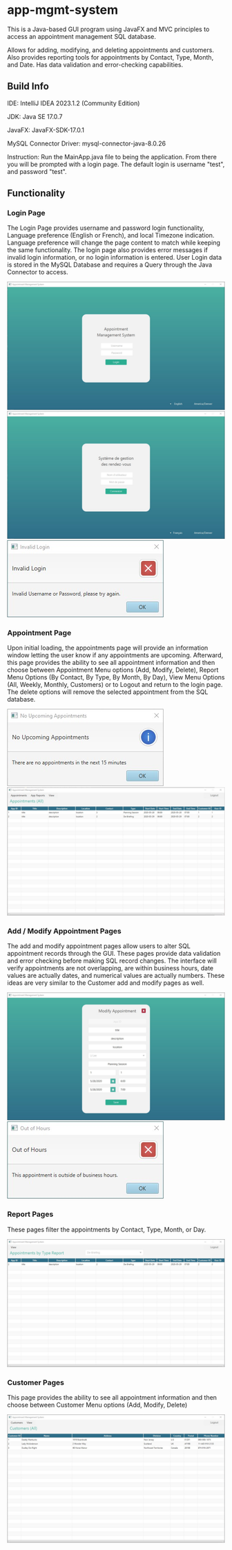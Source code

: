 # app-mgmt-system
This is a Java-based GUI program using JavaFX and MVC principles to access an appointment management SQL database.

Allows for adding, modifying, and deleting appointments and customers. Also provides reporting tools for appointments by Contact, Type, Month, and Date. Has data validation and error-checking capabilities.

## Build Info

IDE: IntelliJ IDEA 2023.1.2 (Community Edition)

JDK: Java SE 17.0.7

JavaFX: JavaFX-SDK-17.0.1

MySQL Connector Driver: mysql-connector-java-8.0.26

Instruction: Run the MainApp.java file to being the application. From there you will be prompted with a login page. The default login is username "test", and password "test".

## Functionality
### Login Page

The Login Page provides username and password login functionality, Language preference (English or French), and local Timezone indication. Language preference will change the page content to match while keeping the same functionality. The login page also provides error messages if invalid login information, or no login information is entered. User Login data is stored in the MySQL Database and requires a Query through the Java Connector to access.

![Login Page](https://github.com/aabalke33/app-mgmt-system/blob/main/screenshots/graph_1.jpg)
![Login Page](https://github.com/aabalke33/app-mgmt-system/blob/main/screenshots/graph_2.jpg)
![Login Page](https://github.com/aabalke33/app-mgmt-system/blob/main/screenshots/graph_3.jpg)

### Appointment Page

Upon initial loading, the appointments page will provide an information window letting the user know if any appointments are upcoming. Afterward, this page provides the ability to see all appointment information and then choose between Appointment Menu options (Add, Modify, Delete), Report Menu Options (By Contact, By Type, By Month, By Day), View Menu Options (All, Weekly, Monthly, Customers) or to Logout and return to the login page.
The delete options will remove the selected appointment from the SQL database.

![Appointment Page](https://github.com/aabalke33/app-mgmt-system/blob/main/screenshots/graph_4.jpg)
![Appointment Page](https://github.com/aabalke33/app-mgmt-system/blob/main/screenshots/graph_5.jpg)

### Add / Modify Appointment Pages

The add and modify appointment pages allow users to alter SQL appointment records through the GUI. These pages provide data validation and error checking before making SQL record changes. The interface will verify appointments are not overlapping, are within business hours, date values are actually dates, and numerical values are actually numbers. These ideas are very similar to the Customer add and modify pages as well.

![Add App Page](https://github.com/aabalke33/app-mgmt-system/blob/main/screenshots/graph_6.jpg)
![Add App Page](https://github.com/aabalke33/app-mgmt-system/blob/main/screenshots/graph_7.jpg)

### Report Pages

These pages filter the appointments by Contact, Type, Month, or Day.

![Login Page](https://github.com/aabalke33/app-mgmt-system/blob/main/screenshots/graph_8.jpg)

### Customer Pages

This page provides the ability to see all appointment information and then choose between Customer Menu options (Add, Modify, Delete)

![Login Page](https://github.com/aabalke33/app-mgmt-system/blob/main/screenshots/graph_9.jpg)
